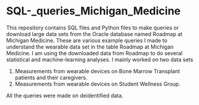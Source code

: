 # SQL-_queries_Michigan_Medicine
This repository contains SQL files and Python files to make queries or download large data sets from the Oracle database named Roadmap at Michigan Medicine. These are various example queries I made to understand the wearable data set in the table Roadmap at Michigan Medicine. I am using the downloaded data from Roadmap to do several statistical and machine-learning analyses. I mainly worked on two data sets
1. Measurements from wearable devices on Bone Marrow Transplant patients and their caregivers.
2. Measurements from wearable devices on Student Wellness Group.

All the queries were made on deidentified data. 
   
